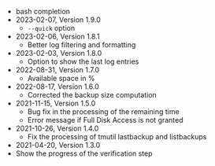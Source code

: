   * bash completion
* 2023-02-07, Version 1.9.0
  * ```--quick``` option
* 2023-02-06, Version 1.8.1
  * Better log filtering and formatting
* 2023-02-03, Version 1.8.0
  * Option to show the last log entries
* 2022-08-31, Version 1.7.0
  * Available space in %
* 2022-08-17, Version 1.6.0
  * Corrected the backup size computation
* 2021-11-15, Version 1.5.0
  * Bug fix in the processing of the remaining time
  * Error message if Full Disk Access is not granted
* 2021-10-26, Version 1.4.0
  * Fix the processing of tmutil lastbackup and listbackups
* 2021-04-20, Version 1.3.0
 * Show the progress of the verification step
